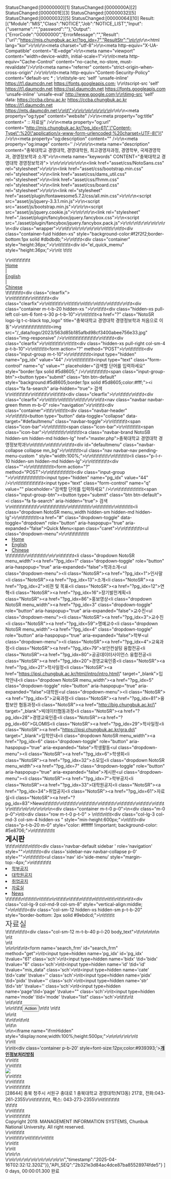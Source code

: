 StatusChanged:[00000000][1]
StatusChanged:[0000000A][2]
StatusChanged:[0000001E][3]
StatusChanged:[00000032][5]
StatusChanged:[00000032][5]
StatusChanged:[00000064][10]
Result:[{"Module":"MIS","Class":"NOTICE","Job":"NOTICE_LIST","Input":{"username":"","password":""},"Output":{"ErrorCode":"00000000","ErrorMessage":"","Result":{"url":"https://mis.chungbuk.ac.kr/?pg_idx=7","ResultStr":"\n\r\n<!DOCTYPE html>\r\n<html lang=\"kor\">\r\n<head>\r\n<meta charset=\"utf-8\">\r\n<meta http-equiv=\"X-UA-Compatible\" content=\"IE=edge\">\r\n<meta name=\"viewport\" content=\"width=device-width, initial-scale=1\">\r\n\t<meta http-equiv=\"Cache-Control\" content=\"no-cache, no-store, must-revalidate\"/>\r\n\t<meta name=\"referrer\" content=\"strict-origin-when-cross-origin\" />\r\n\r\n\t<meta http-equiv=\"Content-Security-Policy\" content=\"default-src * ; \r\n\tstyle-src 'self' 'unsafe-inline' https://t1.daumcdn.net https://fonts.googleapis.com; \r\n\tscript-src 'self' https://t1.daumcdn.net https://ssl.daumcdn.net https://fonts.googleapis.com 'unsafe-inline' 'unsafe-eval' http://www.google.com;\r\n\timg-src 'self' data: https://ccba.cbnu.ac.kr https://ccba.chungbuk.ac.kr  https://t1.daumcdn.net https://mts.daumcdn.net;\r\n\t\">\r\n\r\n\r\n\r\n\r\n<title>충북대학교 경영대학  경영정보학과  :: 자료실</title>\r\n\r\n<meta property=\"og:type\" content=\"website\" />\r\n<meta property=\"og:title\" content=\" :: 자료실\" />\r\n<meta property=\"og:url\" content=\"http://mis.chungbuk.ac.kr/?pg_idx=61\",\"Content-Type\":%20\"application/x-www-form-urlencoded;%20charset=UTF-8\"}\" />\r\n<meta property=\"og:description\" content=\"\" />\r\n<meta property=\"og:image\" content='' />\r\n\r\n<meta name=\"description\" content=\"충북대학교 경영대학, 경영대학원, 최고경영자과정, 경영학부, 국제경영학과, 경영정보학과 소개\">\r\n<meta name=\"keywords\"    CONTENT=\"충북대학교 경영대학 경영정보학과\"> \r\n\r\n\r\n\r\n\r\n<link href=\"asset/css/NotoSans.css\" rel=\"stylesheet\">\r\n\r\n<link href=\"asset/css/bootstrap.min.css\" rel=\"stylesheet\">\r\n<link href=\"asset/css/dams_util.css\" rel=\"stylesheet\">\r\n<link href=\"asset/css/fhmm.css\" rel=\"stylesheet\">\r\n<link href=\"asset/css/board.css\" rel=\"stylesheet\">\r\n\r\n<link rel=\"stylesheet\" href=\"asset/plugin/fontawesome5.7.2/css/all.min.css\">\r\n\r\n<script src=\"asset/js/jquery-3.3.1.min.js\"></script>\r\n<script src=\"asset/js/bootstrap.min.js\"></script>\r\n\r\n<script src=\"asset/js/jquery.cookie.js\"></script>\r\n\r\n\r\n<link rel=\"stylesheet\" href=\"./asset/plugin/fancybox/jquery.fancybox.css\">\r\n<script src=\"./asset/plugin/fancybox/jquery.fancybox.pack.js\"></script>\r\n\r\n<body>\t\r\n\r\n\r\n<!-- #wrapper start //-->\r\n<div class=\"wrapper\">\r\n\t\r\n\r\n<style>\r\n.navbar{border-radius:0px !important;}\r\n.navbar-toggle{float:left !important;margin-left:10px;}\r\n.navbar-brand{font-size:24px;}\r\n.navbar-nav>li{font-size:18px !important;}\r\n.dropdown-menu>li{font-size:18px !important;}\r\n.top_logo{text-decoration: none !important;}\r\n\r\n.menu_width{width:16.667%;text-align:center;}\r\n@media (max-width: 767px) {\r\n\t.menu_width{width:100%;text-align:left;} \r\n\t.navbar{width:100%;}\r\n}\r\nul.nav li.dropdown:hover > ul.dropdown-menu{display:block; margin:0;} /* hover add */\r\n</style>\r\n\r\n\r\n\t\t<!-- TOP QUICK MENU :s -->\r\n\t\t<div class=\"container-fuid hidden-xs\" style=\"background-color:#f2f2f2;border-bottom:1px solid #dbdbdb;\">\r\n\t\t\t<div class=\"container\" style=\"height:36px;\">\r\n\t\t\t\t<div id=\"el_quick_memu\" style=\"height:36px;\">\r\n\t    \t\t\t<div class='quick_right_menu pull-right  p-0'>\r\n\t\t\t\t\t\t<div class=' font-s-13 p-t-b-8 pull-left p-l-r-5'><a href='' class='p-t-b-8' target='_self'>Home</a></div><div class='pull-left font-s-12 p-t-b-8 p-l-r-2 text-color-silver'>|</div><div class=' font-s-13 p-t-b-8 pull-left p-l-r-5'><a href='emaster.php' class='p-t-b-8' target='_self'>English</a></div><div class='pull-left font-s-12 p-t-b-8 p-l-r-2 text-color-silver'>|</div><div class=' font-s-13 p-t-b-8 pull-left p-l-r-5'><a href='cmaster.php' class='p-t-b-8' target='_self'>Chinese</a></div>\t\t\t\t\t\t<div class=\"clearfix\"></div>\r\n\t\t\t\t\t</div>\r\n\t\t\t\t\t<div class=\"clearfix\"></div>\r\n\t\t\t\t</div>\r\n\t\t\t</div>\r\n\t\t</div>\r\n\t\t<!-- TOP QUICK MENU :e -->\r\n\t\t<!-- Log & Search :s -->\t\r\n\t\t<div class=\"container m-t-b-20 hidden-xs \">\r\n\t\t\t<div class=\"hidden-xs pull-left col-sm-6 font-s-30 p-t-b-10\">\r\n\t\t\t\t<a href=\"?\" class=\"NotoSR logo-lg t-c-black top_logo\" title=\"충북대학교 경영대학  경영정보학과 처음으로 이동\">\r\n\t\t\t\t\t\t\t\t\t\t<img src=\"/_data/logo/2023/563d85b185afbd98cf3400abee756e33.jpg\"  class=\"img-responsive\" />\r\n\t\t\t\t\t\t\t\t\t</a>\r\n\t\t\t\t<div class=\"clearfix\"></div>\r\n\t\t\t</div>\t\r\n\t\t\t<div class=\"hidden-xs pull-right col-sm-4 p-t-b-10\">\r\n\t\t\t\t<form action=\"?\" method=\"POST\">\r\n\t\t\t\t\t<div class=\"input-group m-t-10\">\r\n\t\t\t\t\t\t<input type=\"hidden\" name=\"pg_idx\" value=\"44\" />\r\n\t\t\t\t\t\t<input type=\"text\" class=\"form-control\" name=\"q\" value=\"\" placeholder=\"검색할 단어를 입력하세요\" style=\"border:1px solid #5d8605;\" />\r\n\t\t\t\t\t\t<span class=\"input-group-btn\"><button type=\"submit\" class=\"btn btn-default\" style=\"background:#5d8605;border:1px solid #5d8605;color:#fff;\"><i class=\"fa fa-search\" aria-hidden=\"true\"></i> 검색</button></span>\r\n\t\t\t\t\t</div>\r\n\t\t\t\t</form>\r\n\t\t\t\t<div class=\"clearfix\"></div>\r\n\t\t\t</div>\r\n\t\t\t<div class=\"clearfix\"></div>\r\n\t\t</div>\r\n\t\t<!-- Log & Search :e -->\t\r\n\t\t\r\n\r\n\t\t<nav class=\"navbar navbar-green fhmm m-b-0\" role=\"navigation\">\r\n\t\t\t<div class=\"container\">\t\t\r\n\t\t\t<div class=\"navbar-header\" >\r\n\t\t\t\t<button type=\"button\" data-toggle=\"collapse\" data-target=\"#defaultmenu\" class=\"navbar-toggle\">\r\n\t\t\t\t\t<span class=\"icon-bar\"></span>\r\n\t\t\t\t\t<span class=\"icon-bar\"></span>\r\n\t\t\t\t\t<span class=\"icon-bar\"></span>\r\n\t\t\t\t</button>\r\n\t\t\t\t<a class=\"navbar-brand NotoSB hidden-sm hidden-md hidden-lg\" href=\"master.php\">충북대학교 경영대학  경영정보학과</a>\r\n\t\t\t</div><!-- end navbar-header -->\r\n\t\t\t\r\n\t\t\t<div id=\"defaultmenu\" class=\"navbar-collapse collapse mn_bg\">\r\n\t\t\t\t<ul class=\"nav navbar-nav pending-menu-custom \" style=\"width:100%;\">\r\n\t\t\t\t\t\r\n\t\t\t\t\t<li class=\"p-l-r-10  hidden-sm hidden-md hidden-lg\">\r\n\t\t\t\t\t\t<div class=\"\">\r\n\t\t\t\t\t\t\t<form action=\"?\" method=\"POST\">\r\n\t\t\t\t\t\t\t\t<div class=\"input-group \">\r\n\t\t\t\t\t\t\t\t\t<input type=\"hidden\" name=\"pg_idx\" value=\"44\" />\r\n\t\t\t\t\t\t\t\t\t<input type=\"text\" class=\"form-control\" name=\"q\" value=\"\" placeholder=\"검색할 단어를 입력하세요\" />\r\n\t\t\t\t\t\t\t\t\t<span class=\"input-group-btn\"><button type=\"submit\" class=\"btn btn-default\"><i class=\"fa fa-search\" aria-hidden=\"true\"></i> 검색</button></span>\r\n\t\t\t\t\t\t\t\t</div>\r\n\t\t\t\t\t\t\t</form>\r\n\t\t\t\t\t\t</div>\r\n\t\t\t\t\t</li>\r\n\t\t\t\t\t<li class=\"dropdown NotoSR menu_width hidden-sm hidden-md hidden-lg\">\r\n\t\t\t\t\t\t<a href=\"#\" class=\"dropdown-toggle\" data-toggle=\"dropdown\" role=\"button\" aria-haspopup=\"true\" aria-expanded=\"false\">Quick Menu<span class=\"caret\"></span></a>\r\n\t\t\t\t\t\t<ul class=\"dropdown-menu\">\r\n\t\t\t\t\t\t\t<li class='NotoSR'><a href=''>Home</a></li><li class='NotoSR'><a href='emaster.php'>English</a></li><li class='NotoSR'><a href='cmaster.php'>Chinese</a></li>\t\t\t\t\t\t</ul>\r\n\t\t\t\t\t</li>\r\n\r\n\t\t\t\t\t<li  class=\"dropdown NotoSR menu_width\"><a href=\"?pg_idx=1\" class=\"dropdown-toggle\"  role=\"button\" aria-haspopup=\"true\" aria-expanded=\"false\">학과소개</a><ul class=\"dropdown-menu\"><li class=\"NotoSR\"><a href=\"?pg_idx=1\">인사말</a></li><li class=\"NotoSR\"><a href=\"?pg_idx=13\">소개</a></li><li class=\"NotoSR\"><a href=\"?pg_idx=2\">비젼 및 목표</a></li><li class=\"NotoSR\"><a href=\"?pg_idx=12\">연혁</a></li><li class=\"NotoSR\"><a href=\"?pg_idx=16\">장기발전계획</a></li><li class=\"NotoSR\"><a href=\"?pg_idx=86\">홍보영상</a></li></ul></li><li  class=\"dropdown NotoSR menu_width\"><a href=\"?pg_idx=3\" class=\"dropdown-toggle\"  role=\"button\" aria-haspopup=\"true\" aria-expanded=\"false\">교수진</a><ul class=\"dropdown-menu\"><li class=\"NotoSR\"><a href=\"?pg_idx=3\">교수진</a></li><li class=\"NotoSR\"><a href=\"?pg_idx=59\">명예교수</a></li></ul></li><li  class=\"dropdown NotoSR menu_width\"><a href=\"?pg_idx=4\" class=\"dropdown-toggle\"  role=\"button\" aria-haspopup=\"true\" aria-expanded=\"false\">학부</a><ul class=\"dropdown-menu\"><li class=\"NotoSR\"><a href=\"?pg_idx=4\">교육과정</a></li><li class=\"NotoSR\"><a href=\"?pg_idx=79\">보안컨설팅 융합전공</a></li><li class=\"NotoSR\"><a href=\"?pg_idx=80\">공공데이터사이언스 융합전공</a></li><li class=\"NotoSR\"><a href=\"?pg_idx=20\">경영교육인증</a></li><li class=\"NotoSR\"><a href=\"?pg_idx=21\">학사일정</a></li><li class=\"NotoSR\"><a href=\"https://ipsi.chungbuk.ac.kr/html/intro/intro.html\" target=\"_blank\">입학안내</a></li></ul></li><li  class=\"dropdown NotoSR menu_width\"><a href=\"?pg_idx=5\" class=\"dropdown-toggle\"  role=\"button\" aria-haspopup=\"true\" aria-expanded=\"false\">대학원</a><ul class=\"dropdown-menu\"><li class=\"NotoSR\"><a href=\"?pg_idx=5\">교육과정</a></li><li class=\"NotoSR\"><a href=\"?pg_idx=81\">융합보안 협동과정</a></li><li class=\"NotoSR\"><a href=\"http://big.chungbuk.ac.kr/\" target=\"_blank\">빅데이터협동과정</a></li><li class=\"NotoSR\"><a href=\"?pg_idx=28\">경영교육인증</a></li><li class=\"NotoSR\"><a href=\"?pg_idx=60\">GLOMIS</a></li><li class=\"NotoSR\"><a href=\"?pg_idx=29\">학사일정</a></li><li class=\"NotoSR\"><a href=\"https://ipsi.chungbuk.ac.kr/gra.do\" target=\"_blank\">입학안내</a></li></ul></li><li  class=\"dropdown NotoSR menu_width\"><a href=\"?pg_idx=6\" class=\"dropdown-toggle\"  role=\"button\" aria-haspopup=\"true\" aria-expanded=\"false\">학생활동</a><ul class=\"dropdown-menu\"><li class=\"NotoSR\"><a href=\"?pg_idx=6\">학생회</a></li><li class=\"NotoSR\"><a href=\"?pg_idx=32\">소모임</a></li></ul></li><li  class=\"dropdown NotoSR menu_width\"><a href=\"?pg_idx=7\" class=\"dropdown-toggle\"  role=\"button\" aria-haspopup=\"true\" aria-expanded=\"false\">게시판</a><ul class=\"dropdown-menu\"><li class=\"NotoSR\"><a href=\"?pg_idx=7\">학부공지</a></li><li class=\"NotoSR\"><a href=\"?pg_idx=33\">대학원공지</a></li><li class=\"NotoSR\"><a href=\"?pg_idx=34\">취업공지</a></li><li class=\"NotoSR\"><a href=\"?pg_idx=61\">자료실</a></li><li class=\"NotoSR\"><a href=\"?pg_idx=83\">News</a></li></ul></li>\t\t\t\t</ul><!-- end nav navbar-nav -->\r\n\t\t\t\t<!--\r\n\t\t\t\t<ul class=\"nav navbar-nav navbar-right\">\r\n\t\t\t\t\t<li class=\"NotoSR\"><a href=\"?pg_idx=16\"><i class=\"fas fa-shopping-cart t-c-white\"></i> 장바구니</a></li>\r\n\t\t\t\t</ul>\t\t\t\t\r\n\t\t\t\t//-->\r\n\t\t\t\t\r\n\t\t\t\t\r\n\t\t\t\t\r\n\t\t\t</div><!-- end #navbar-collapse-1 -->\r\n\t\t\t</div>\r\n\t\t</nav><!-- end navbar navbar-default fhmm -->\r\n\r\n\r\n<script>\r\n\tlnb_pc();\r\n\r\n\t$(window).on('resize', function(){\r\n\t\tlnb_pc();\r\n\t});\r\n\t\r\n\t\r\n\tfunction lnb_pc(){\r\n\t\t\r\n\t\tif($(window).width() < 768) {\r\n\t\t\t$('#defaultmenu > ul > li > a').each(function(){\r\n\t\t\t\t$(this).attr('data-toggle','');\r\n\t\t\t});\r\n\t\t\t$('#defaultmenu > ul > li > a').each(function(){\r\n\t\t\t\tconsole.log($(this));\r\n\t\t\t\t$(this).attr('data-toggle','dropdown');\r\n\t\t\t});\r\n\t\t\t//console.log(\"*\");\r\n\t\t}\r\n\t\tif($(window).width()>=768) {\r\n\t\t\t$('#defaultmenu > ul > li > a').each(function(){\r\n\t\t\t\t$(this).attr('data-toggle','');\r\n\t\t\t});\r\n\t\t\t//console.log(\"**\");\r\n\t\t}\r\n\t\t\r\n\t}\t\r\n</script>\r\n\t\r\n\n\n\n\n\n\t<div class=\"container-fluid\" style=\"padding:0; border-top:1px solid #fff;border-bottom:1px solid #e9e9e9;background-color:#f9f9f9;min-height:40px;;\">\n\t\t\t\n\t\t<div class=\"container p-t-b-10\">\n\t\t\t<div class=\"pull-left font-s-13 NotoSR\">\n\t\t\t\t<i class=\"fa fa-home\" aria-hidden=\"true\"></i> 게시판<i class=\"fas fa-angle-right\"></i> 자료실 <span class='sbpg_tit'></span>\n\t\t\t\t<div class=\"clearfix\"></div>\n\t\t\t</div>\n\t\t\t<div class=\"pull-right\">\n\n\t\t\t\t<div class=\"btn-group btn-group-xs\" role=\"group\">\n\t\t\t\t\t<button type=\"button\" class=\"btn btn-default dropdown-toggle\" data-toggle=\"dropdown\" aria-haspopup=\"true\" aria-expanded=\"false\">\n\t\t\t\t\t\t<i class=\"fa fa-share-alt\" style=\"color:black\"></i>\n\t\t\t\t\t\t<span class=\"caret\"></span>\n\t\t\t\t\t</button>\n\t\t\t\t\t<ul class=\"dropdown-menu dropdown-menu-right \">\n\t\t\t\t\t\t<li><a href=\"#;\" class=\"btn_doc_share font-s-13\" data-type=\"facebook\"><i class=\"fab fa-facebook-square\"></i> <span style=\"position:relative;bottom:2px;\">Facebook</span></a></li>\n\t\t\t\t\t\t<li><a href=\"#;\" class=\"btn_doc_share font-s-13\" data-type=\"twitter\"><i class=\"fab fa-twitter-square\"></i>  <span style=\"position:relative;bottom:2px;\">Twitter</span></a></li>\n\t\t\t\t\t</ul>\n\t\t\t\t</div>\t\t\t\n\t\t\t\t<div class=\"clearfix\"></div>\n\t\t\t</div>\n\t\t\t<div class=\"clearfix\"></div>\n\t\t</div>\n\t</div>\n\t<div class=\"hidden-xs\" style=\" margin-bottom:40px\"></div>\n<script>\n\t\n\tfunction window_open(url){\n\t\tvar w = 555;\n\t\tvar h = 420;\n\t\tvar title = \"\";\n\t\tvar dualScreenLeft = window.screenLeft != undefined ? window.screenLeft : screen.left;\n\t\tvar dualScreenTop = window.screenTop != undefined ? window.screenTop : screen.top;\n\n\t\twidth = window.innerWidth ? window.innerWidth : document.documentElement.clientWidth ? document.documentElement.clientWidth : screen.width;\n\t\theight = window.innerHeight ? window.innerHeight : document.documentElement.clientHeight ? document.documentElement.clientHeight : screen.height;\n\n\t\tvar left = ((width / 2) - (w / 2)) + dualScreenLeft;\n\t\tvar top = ((height / 2) - (h / 2)) + dualScreenTop;\n\t\tvar newWindow = window.open(url, title, 'scrollbars=yes, width=' + w + ', height=' + h + ', top=' + top + ', left=' + left);\n\n\t\tif (window.focus) {\n\t\t\tnewWindow.focus();\n\t\t}\n\t} \n\t\n\t$(function(){\n\t\t$('.btn_doc_print').on('click', function(){\n\t\t\t$(this).html('<i class=\"fa fa-spin fa-spinner\"></i>').attr('disabled', true);\n\t\t\t$('.noprint').hide();\n\t\t\t$('#el-document').printThis({\n\t\t\t\tcallback: function(){\n\t\t\t\t\t$('.btn_doc_print').html('<i class=\"fa fa-print\" style=\"color:black;\"></i>').attr('disabled', false);\n\t\t\t\t\t$('.noprint').show();\n\t\t\t\t}\n\t\t\t});\n\t\t});\n\t\t\n\t\t$('.btn_doc_share').on('click', function(){\n\t\t\tvar type = $(this).attr('data-type');\n\t\t\tswitch(type){\n\t\t\t\tcase \"facebook\" :\n\t\t\t\t\twindow_open('http://www.facebook.com/sharer/sharer.php?u=http://mis.chungbuk.ac.kr/?pg_idx=61\",\"Content-Type\":%20\"application/x-www-form-urlencoded;%20charset=UTF-8\"}');\n\t\t\t\t\tbreak;\n\t\t\t\tcase \"twitter\" :\n\t\t\t\t\twindow_open('https://twitter.com/intent/tweet?text=::자료실&url=http://mis.chungbuk.ac.kr/?pg_idx=61\",\"Content-Type\":%20\"application/x-www-form-urlencoded;%20charset=UTF-8\"}');\n\t\t\t\t\tbreak;\n\t\t\t\tcase \"email\" :\n\t\t\t\t\t\n\t\t\t\t\t$.ajax({\n\t\t\t\t\t\ttype: \"POST\"\n\t\t\t\t\t\t, async: true\n\t\t\t\t\t\t, url: \"module/api/share/email_share.php\"\n\t\t\t\t\t\t, data: 'url=http%3A%2F%2Fmis.chungbuk.ac.kr%2F%3Fpg_idx%3D61%22%2C%22Content-Type%22%3A%2520%22application%2Fx-www-form-urlencoded%3B%2520charset%3DUTF-8%22%7D'\n\t\t\t\t\t\t// , processData: false, contentType: false\n\t\t\t\t\t\t, beforeSend: function() {\n\t\t\t\t\t\t  }\n\t\t\t\t\t\t, success: function(data) {\n\t\t\t\t\t\t\t$.fancybox( data, {\n\t\t\t\t\t\t\t\tcenterOnScroll: true,\n\t\t\t\t\t\t\t\tautoSize: true,\n\t\t\t\t\t\t\t\t// minHeight : 550,\n\t\t\t\t\t\t\t\tmaxWidth : \"650\",\n\t\t\t\t\t\t\t\tminWidth : \"650\",\n\t\t\t\t\t\t\t\tpadding : 0\n\t\t\t\t\t\t\t});\n\t\t\t\t\t\t  }\n\t\t\t\t\t\t, error: function(data, status, err) {\n\t\t\t\t\t\t\tconsole.log('error forward : '+data);alert('서버와의 통신이 실패했습니다.');\n\t\t\t\t\t\t  }\n\t\t\t\t\t\t, complete: function() { \n\t\t\t\t\t\t  }\n\t\t\t\t\t});\n\t\t\t\t\t\n\t\t\t\t\tbreak;\n\t\t\t}\n\t\t});\n\t\t\n\t});\n</script>\n\n\n<div class=\"container m-t-0 p-0\">\n<div class=\"m-0 p-0\">\n\t<div class=\"row m-t-0 p-t-0\" >      \n\t\t<!-- 좌측 메뉴 area -->\n\t\t<div class=\"col-lg-3 col-md-3 col-sm-4 hidden-xs \" style=\"min-height:600px;\">\n\t\t\t<div class=\"p-t-b-20 m-0\" style=\"color: #ffffff !important;    background-color: #5e8706;\">\n\t\t\t\t\t\t\t<div class='p-l-20' style='font-size:22px;'><b>게시판</b></div>\t\t\t</div>\n\t\t\t<style>\n\t\t\t\t.sidebar-nav>ul>li a{background-color:#fff !important;color:#424242 !important; height:50px;border-bottom:1px solid #e9e9e9;}\n\t\t\t\t.sidebar-nav>ul>li a:hover{background-color:#f2f2f2 !important;color:#404040 !important; }\n\t\t\t\t.sidebar-nav>ul>li a:last{border-bottom:0px solid #e9e9e9;}\n\t\t\t</style>\n\t\t\t<div class='navbar-default sidebar ' role='navigation' style=\"\">\n\t\t\t\t<div class='sidebar-nav navbar-collapse p-0' style=\"\">\n\t\t\t\t\t<ul class='nav' id='side-menu' style=\"margin-top:-4px;\">\n\t\t\t\t\t\t<li class='font-s-18 NotoSR' style=''><a href='master.php?pg_idx=7' target='_self'>학부공지</a></li><li class='font-s-18 NotoSR' style=''><a href='master.php?pg_idx=33' target='_self'>대학원공지</a></li><li class='font-s-18 NotoSR' style=''><a href='master.php?pg_idx=34' target='_self'>취업공지</a></li><li class='font-s-18 NotoSR active' style=''><a href='master.php?pg_idx=61' >자료실 <span class='pull-right'><i class='fas fa-check'></i></span></a></li><li class='font-s-18 NotoSR' style=''><a href='master.php?pg_idx=83' target='_self'>News</a></li>\t\t\t\t\t</ul>\n\t\t\t\t</div>\n\t\t\t</div>\n\n\t\t\t\n\t\t\t\n\t\t\t\n\t\t\t\n\t\t</div>\n\t\t<!-- 우측 contents area -->\n\t\t<div class=\"col-lg-9 col-md-9 col-sm-8\" style=\"vertical-align:middle; \">\n\n\t\t\t<div class=\"col-sm-12 hidden-xs hidden-sm p-t-b-20\" style=\"border-bottom: 2px solid #9ebdcd;\">\n\t\t\t\t<div style='font-size:24px;color:#404040;text-align:left;'>자료실</div>\t\t\t</div>\n\t\t\t<div class=\"col-sm-12 m-t-b-40 p-l-20 body_text\">\t\n\n\n\n\n<div class=''>\n\t<div id=bbs_contnets>\n\t</div>\n\n\n\t\n\t<form name='search_frm' id=\"search_frm\" method=\"get\">\n\t<input type=hidden name='pg_idx' id='pg_idx' \tvalue=\"61\" class='sch'>\n\t<input type=hidden name='bidx' \tid='bidx' \tvalue=\"6\" class='sch'>\n\t<input type=hidden name='id' \tid='id' \tvalue=\"mis_data\" class='sch'>\n\t<input type=hidden name='cate' \tid='cate' \tvalue='' class='sch'>\n\t<input type=hidden name='pidx' \tid='pidx' \tvalue='' class='sch'>\n\t<input type=hidden name='str' \tid='str' \tvalue='' class='sch'>\n\t<input type=hidden name='page'\tid='page' \tvalue=\"\" class='sch'>\n\t<input type=hidden name='mode' \tid='mode' \tvalue=\"list\" class='sch'>\n\t\t\n\t<div class='mb20 line_bm hidden' style=''>\n\t\n\t\t<div class='mb5'>\n\n\t\t\t<button name='go_bbs' class='btn fs12 btn-primary' id='go_bbs' type='button'>Action</button>\n\t\t \n\t\t</div>\n\n\t</div>\t\n\t</form>\n\t\n\t<div id=list></div>\n\t\n</div>\n<script>\n\n$(document).ready(function(){\n\t$(\"#go_bbs\").click(function(){\t\n\t\t//$(\"#search_frm\").submit();       \n\t\t$(\"#bbs_contnets\").html('<div class=\"alert alert-info\" role=\"alert\">불러오는중...</div>');\n\t\t\t\t\n\t\tvar url=\"./module/board/_main.php\";\n\t\tvar params=$(\".sch\").serialize();\n\t\t\n\t\t$.ajax({\t\n\t\t\ttype:\"POST\",\n\t\t\turl:url,\t\n\t\t\tdata:params,\n\t\t\t\t\n\t\t\tsuccess:function(args){\t\n\t\t\t\t$(\"#bbs_contnets\").html(args);\n\t\t\t}, \n\t\t\terror:function(e){\n\t\t\t\talert(e.responseText);\n\t\t\t}\n\t\t});\n\n\t\t\n\t});\n\t\n\n\t// search enter key..\n\t$(document).keypress(function(e) {\n    \t\tif(e.which == 13 && $('#str').is(\":focus\")) {\n\t\t\t$('#go_bbs').click();\n\t\t\treturn false;\n    \t\t}\n\t});\n\t\n\t$('#go_bbs').click();\n\t\n});\n\n</script>\n<iframe name=\"ifrmHidden\" style=\"display:none;width:100%;height:500px;\"></iframe></div>\n</div>\n</div>\n</div></div>\r\n<style>\r\n\t.footerLink{\r\n\t\tcolor:#939393;\r\n\t\tfont-size:12px;\r\n\t}\r\n</style>\r\n\t<div class='clearfix'></div>\r\n\t<div class='container-fuid p-20' style='border-top:1px solid #ddd;background-color:#f2f2f2;'>\r\n\t<div class='container p-b-20' style=font-size:12px;color:#939393;'><a href='?pg_idx=85' class='footerLink'><b>개인정보처리방침</b> </a></div>\r\n\t\t<div class='container footerLink'>\r\n\t\t\t<div class='col-sm-3  col-xs-12 hidden-xs p-r-30'><img src='/_data/logo/2023/1c71637996f13c1cb0ec5bd6363715b9.jpg'  class='img-responsive' /></div>\r\n\t\t\t<div class='col-sm-9 col-xs-12 p-l-r-0 p-t-5'>\r\n\t\t\t\t<div class='row'>\r\n\t\t\t\t\t\t<div class='col-md-12 p-l-r-0'>[28644] 충북 청주시 서원구 충대로 1 충북대학교 경영대학(N13동) 217호, 전화:043-261-2355\r\n\t\t\t\t\t\t, 팩스: 043-273-2355\r\n\t\t\t\t\t\t</div>\t\t\t\t</div>\r\n\t\t\t\t<div class='row'>\r\n\t\t\t\t\t\t<div class='col-md-12 p-l-r-0'>Copyright 2019.   MANAGEMENT INFORMATION SYSTEMS,  Chunbuk National University. All right reserved.</div>\r\n\t\t\t\t</div>\r\n\t\t\t\r\n\t\t\t\r\n\t\t\t</div>\r\n\t\t</div>\r\n\t<div>\r\n\r\n</div>\r\n<!-- #wrapper end //-->\r\n<script src='asset/js/scrolltopcontrol.js'></script>\r\n<script src='asset/js/function.js'></script>\r\n\r\n</body>\r\n</html>\r\n\r\n<!-- system proc time : 0.043284893035889 //-->","timestamp":"2025-04-16T02:32:12.320Z"}},"API_SEQ":"2b321e3d84ac4dce87ba85528974fde5"} ]
0 days, 00:00:01.300
완료
